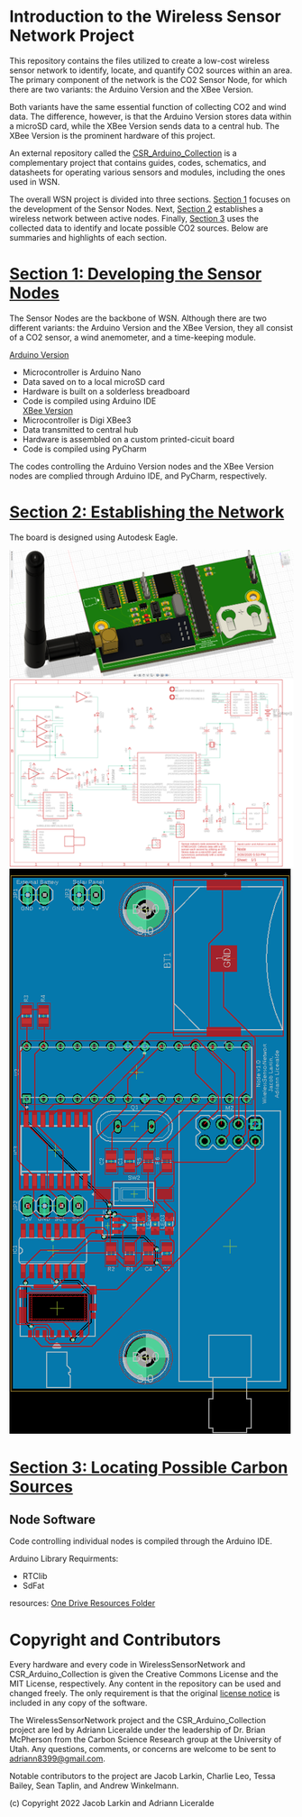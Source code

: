 # Introduction to the Wireless Sensor Network Project
This repository contains the files utilized to create a low-cost wireless sensor network to identify, locate, and quantify CO2 sources within an area. The primary component of the network is the CO2 Sensor Node, for which there are two variants: the Arduino Version and the XBee Version. 

Both variants have the same essential function of collecting CO2 and wind data. The difference, however, is that the Arduino Version stores data within a microSD card, while the XBee Version sends data to a central hub. The XBee Version is the prominent hardware of this project.

An external repository called the [CSR_Arduino_Collection](https://github.com/RiceAllDay22/CSR_Arduino_Collection) is a complementary project that contains guides, codes, schematics, and datasheets for operating various sensors and modules, including the ones used in WSN. 

The overall WSN project is divided into three sections. [Section 1](https://github.com/RiceAllDay22/WirelessSensorNetwork/tree/master/Section1-Prototyping) focuses on the development of the Sensor Nodes. Next, [Section 2](https://github.com/RiceAllDay22/WirelessSensorNetwork/tree/master/Section2-Networking) establishes a wireless network between active nodes. Finally, [Section 3](https://github.com/RiceAllDay22/WirelessSensorNetwork/tree/master/Section3-Detecting) uses the collected data to identify and locate possible CO2 sources. Below are summaries and highlights of each section. 

# [Section 1: Developing the Sensor Nodes](https://github.com/RiceAllDay22/WirelessSensorNetwork/tree/master/Section1-Prototyping)
The Sensor Nodes are the backbone of WSN. Although there are two different variants: the Arduino Version and the XBee Version, they all consist of a CO2 sensor, a wind anemometer, and a time-keeping module.

[Arduino Version](https://github.com/jkub6/WirelessSensorNetwork/tree/master/Section1-ArduinoVersion) 
- Microcontroller is Arduino Nano
- Data saved on to a local microSD card
- Hardware is built on a solderless breadboard
- Code is compiled using Arduino IDE <br>
[XBee Version](https://github.com/jkub6/WirelessSensorNetwork/tree/master/Section2-XBeeVersion)
- Microcontroller is Digi XBee3
- Data transmitted to central hub
- Hardware is assembled on a custom printed-cicuit board
- Code is compiled using PyCharm

The codes controlling the Arduino Version nodes and the XBee Version nodes are complied through Arduino IDE, and PyCharm, respectively.

# [Section 2: Establishing the Network](https://github.com/RiceAllDay22/WirelessSensorNetwork/tree/master/Section2-Networking)

The board is designed using Autodesk Eagle.

![Node step](Collection/Node/Hardware/Node_step.png)  
![Node schematic](Collection/Node/Hardware/Node_sch.png)  
![Node board](Collection/Node/Hardware/Node_brd.png)  


# [Section 3: Locating Possible Carbon Sources](https://github.com/RiceAllDay22/WirelessSensorNetwork/tree/master/Section3-Detecting)
## Node Software
Code controlling individual nodes is compiled through the Arduino IDE.

Arduino Library Requirments:
 - RTClib
 - SdFat

resources:
[One Drive Resources Folder](https://uofutah-my.sharepoint.com/:f:/g/personal/u1010401_umail_utah_edu/Ekx1kX9h63tNoVFmzbePeowB8LEIOgGHBQhFq369KU12vQ?e=vul3PO)

# Copyright and Contributors
Every hardware and every code in WirelessSensorNetwork and CSR_Arduino_Collection is given the Creative Commons License and the MIT License, respectively. Any content in the repository can be used and changed freely. The only requirement is that the original [license notice](https://github.com/jkub6/WirelessSensorNetwork/blob/master/LICENSE.md) is included in any copy of the software. 

The WirelessSensorNetwork project and the CSR_Arduino_Collection project are led by Adriann Liceralde under the leadership of Dr. Brian McPherson from the Carbon Science Research group at the University of Utah. Any questions, comments, or concerns are welcome to be sent to adriann8399@gmail.com.

Notable contributors to the project are Jacob Larkin, Charlie Leo, Tessa Bailey, Sean Taplin, and Andrew Winkelmann.

(c) Copyright 2022 Jacob Larkin and Adriann Liceralde
